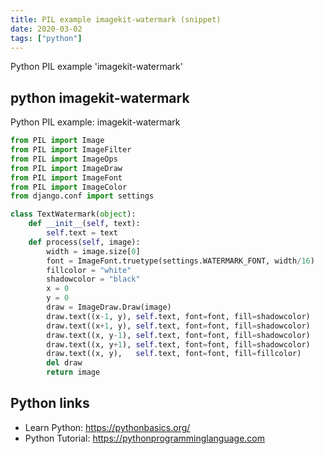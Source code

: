 ```yaml
---
title: PIL example imagekit-watermark (snippet)
date: 2020-03-02
tags: ["python"]
---
```

Python PIL example 'imagekit-watermark'


## python imagekit-watermark

Python PIL example: imagekit-watermark

```python
from PIL import Image
from PIL import ImageFilter
from PIL import ImageOps
from PIL import ImageDraw
from PIL import ImageFont
from PIL import ImageColor
from django.conf import settings

class TextWatermark(object):
    def __init__(self, text):
        self.text = text
    def process(self, image):
        width = image.size[0]
        font = ImageFont.truetype(settings.WATERMARK_FONT, width/16)
        fillcolor = "white"
        shadowcolor = "black"
        x = 0
        y = 0
        draw = ImageDraw.Draw(image)
        draw.text((x-1, y), self.text, font=font, fill=shadowcolor)
        draw.text((x+1, y), self.text, font=font, fill=shadowcolor)
        draw.text((x, y-1), self.text, font=font, fill=shadowcolor)
        draw.text((x, y+1), self.text, font=font, fill=shadowcolor)
        draw.text((x, y),   self.text, font=font, fill=fillcolor)
        del draw
        return image


```

## Python links

- Learn Python: https://pythonbasics.org/
- Python Tutorial: https://pythonprogramminglanguage.com
